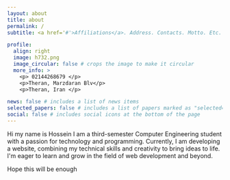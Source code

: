```yaml
---
layout: about
title: about
permalink: /
subtitle: <a href='#'>Affiliations</a>. Address. Contacts. Motto. Etc.

profile:
  align: right
  image: h732.png
  image_circular: false # crops the image to make it circular
  more_info: >
    <p> 02144268679 </p>
    <p>Theran, Marzdaran Blv</p>
    <p>Theran, Iran </p>

news: false # includes a list of news items
selected_papers: false # includes a list of papers marked as "selected={true}"
social: false # includes social icons at the bottom of the page
---
```


Hi my name is Hossein I am a third-semester Computer Engineering student with a passion for technology and programming. Currently, I am developing a website, combining my technical skills and creativity to bring ideas to life. I'm eager to learn and grow in the field of web development and beyond.

Hope this will be enough